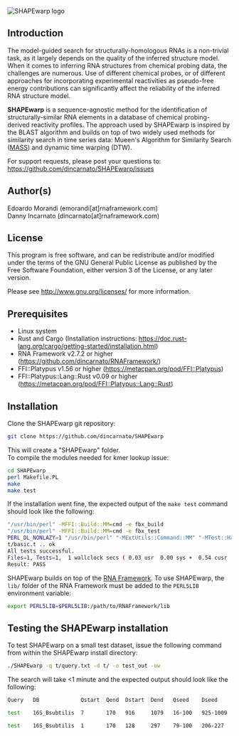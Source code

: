 ![SHAPEwarp logo](http://www.incarnatolab.com/images/software/SHAPEwarp.png)
<br />
## Introduction

The model-guided search for structurally-homologous RNAs is a non-trivial task, as it largely depends on the quality of the inferred structure model. When it comes to inferring RNA structures from chemical probing data, the challenges are numerous. Use of different chemical probes, or of different approaches for incorporating experimental reactivities as pseudo-free energy contributions can significantly affect the reliability of the inferred RNA structure model.

__SHAPEwarp__ is a sequence-agnostic method for the identification of structurally-similar RNA elements in a database of chemical probing-derived reactivity profiles. The approach used by SHAPEwarp is inspired by the BLAST algorithm and builds on top of two widely used methods for similarity search in time series data: Mueen's Algorithm for Similarity Search ([MASS](https://www.cs.unm.edu/~mueen/FastestSimilaritySearch.html)) and dynamic time warping (DTW). 

For support requests, please post your questions to: <https://github.com/dincarnato/SHAPEwarp/issues>


## Author(s)

Edoardo Morandi (emorandi[at]rnaframework.com)<br/>
Danny Incarnato (dincarnato[at]rnaframework.com)<br/>


## License

This program is free software, and can be redistribute and/or modified under the terms of the GNU General Public License as published by the Free Software Foundation, either version 3 of the License, or any later version.

Please see <http://www.gnu.org/licenses/> for more information.


## Prerequisites

- Linux system
- Rust and Cargo (Installation instructions: <https://doc.rust-lang.org/cargo/getting-started/installation.html>)
- RNA Framework v2.7.2 or higher (<https://github.com/dincarnato/RNAFramework/>)
- FFI::Platypus v1.56 or higher (<https://metacpan.org/pod/FFI::Platypus>)
- FFI::Platypus::Lang::Rust v0.09 or higher (<https://metacpan.org/pod/FFI::Platypus::Lang::Rust>)


## Installation

Clone the SHAPEwarp git repository:

```bash
git clone https://github.com/dincarnato/SHAPEwarp
```
This will create a "SHAPEwarp" folder.<br/>
To compile the modules needed for kmer lookup issue:

```bash
cd SHAPEwarp
perl Makefile.PL
make
make test
```
If the installation went fine, the expected output of the ``make test`` command should look like the following:

```bash
"/usr/bin/perl" -MFFI::Build::MM=cmd -e fbx_build
"/usr/bin/perl" -MFFI::Build::MM=cmd -e fbx_test
PERL_DL_NONLAZY=1 "/usr/bin/perl" "-MExtUtils::Command::MM" "-MTest::Harness" "-e" "undef *Test::Harness::Switches; test_harness(0, 'blib/lib', 'blib/arch')" t/*.t
t/basic.t .. ok
All tests successful.
Files=1, Tests=1,  1 wallclock secs ( 0.03 usr  0.00 sys +  0.54 cusr  0.04 csys =  0.61 CPU)
Result: PASS
```
SHAPEwarp builds on top of the [RNA Framework](https://github.com/dincarnato/RNAFramework/). To use SHAPEwarp, the ``lib/`` folder of the RNA Framework must be added to the ``PERL5LIB`` environment variable:

```bash
export PERL5LIB=$PERL5LIB:/path/to/RNAFramework/lib
```


## Testing the SHAPEwarp installation

To test SHAPEwarp on a small test dataset, issue the following command from within the SHAPEwarp install directory:

```bash
./SHAPEwarp -q t/query.txt -d t/ -o test_out -ow
```
The search will take &lt;1 minute and the expected output should look like the following:

```bash
Query   DB             Qstart  Qend  Dstart  Dend   Qseed    Dseed      Score    P-value    E-value

test    16S_Bsubtilis  7       170   916     1079   16-100   925-1009   173.76   4.83e-08   7.63e-06   !

test    16S_Bsubtilis  1       170   128     297    79-100   206-227    86.50    5.01e-04   0.08       ?
```